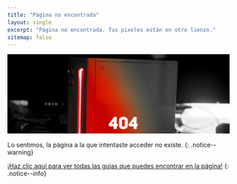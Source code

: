 ```yaml
---
title: "Página no encontrada"
layout: single
excerpt: "Página no encontrada. Tus pixeles están en otro lienzo."
sitemap: falso
---
```


![404](/images/404.jpg)

Lo sentimos, la página a la que intentaste acceder no existe.
{: .notice--warning}

[¡Haz clic aquí para ver todas las guías que puedes encontrar en la página!](navegacion-de-la-pagina)
{: .notice--info}
